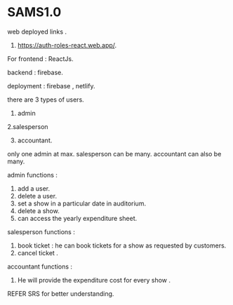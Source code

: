 # SAMS1.0


web deployed links .


1. https://auth-roles-react.web.app/.




For frontend : ReactJs.

backend : firebase.

deployment : firebase , netlify.

there are 3 types of users.

1. admin

2.salesperson

3. accountant.

only one admin at max.
salesperson can be many.
accountant can also be many.

admin functions :

1. add a user.
2. delete a user.
3. set a show in a particular date in auditorium.
4. delete a show.
5. can access the yearly expenditure sheet.

salesperson functions :

1. book ticket : he can book tickets for a show as requested by customers.
2. cancel ticket .

accountant functions :

1. He will provide the expenditure cost for every show .

REFER SRS for better understanding.
